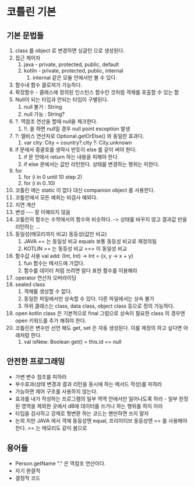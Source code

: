 # 코틀린 기본 

## 기본 문법들
1. class 를 object 로 변경하면 싱글턴 으로 생성된다. 
2. 접근 제어자 
   1. java - private, protected, public, default
   2. kotlin - private, protected, public, internal
      1. internal 같은 모듈 안에서만 볼 수 있다. 
3. 함수내 함수 클로져가 가능하다. 
4. 확장함수 - 클래스에 정의된 인스턴스 함수인 것처럼 객체를 호출할 수 있는 함
5. Null이 되는 타입과 안되는 타입이 구별된다. 
   1. null 불가 : String 
   2. null 가능 : String?
6. ?. 역참조 연산을 할때 null을 체크한다. 
   1. !!. 을 하면 null일 경우 null point exception 발생 
7. ?: 엘비스 연산자로 Optional.getOrElse() 와 동일한 효과다. 
   1. var city: City = country?.city ?: City.unknown
8. if 문에서 중괄호를 생략시 반듯이 else 를 같이 써야 한다. 
   1. if 문 안에서 return 하는 내용을 피해야 한다. 
   2. if else 문에서는 값만 리턴한다. 상태를 변경하는 행위는 피한다.
9. for
   1. for (i in 0 until 10 step 2)
   2. for (i in 0..10)
10. 코틀린 에는 static 이 없다 대신 companion object 를 사용한다. 
11. 코틀린에서 모든 예외는 비검사 예외다. 
12. 지연 계산
13. 변성 --- 잘 이해되지 않음 
14. 코틀린의 함수는 수학에서의 함수와 비슷하다. -> 상태를 바꾸지 않고 결과값 만을 리턴하는 ... 
15. 동일성(메모리까지 비교) 동등성(값만 비교)
    1. JAVA == 는 동일성 비교 equals 보통 동등성 비교로 재정의됨
    2. KOTLIN == 는 동등성 비교 === 이 동일성 비교
16. 함수값 사용 val add: (Int, Int) -> Int = {x, y -> x + y}
    1. fun 함수는 메서드에 가깝다.
    2. 함수를 데이터 처럼 쓰려면 람다 표현 함수를 이용해라 
17. operator 연산자 오버라이딩 
18. sealed class
    1. 객체를 생성할 수 없다. 
    2. 동일한 파일에서만 상속할 수 있다. 다른 파일에서는 상속 불가 
    3. 하위 클래스는 class, data class, object class 등으로 정의 가능하다. 
19. open kotlin class 은 기본적으로 final 그럼으로 상속이 필요한 class 의 경우엔 open 키워드를 추가 해줘야 한다.
20. 코틀린은 변수만 선언 해도 get, set 은 자동 생성된다. 이를 제정의 하고 싶다면 아래처럼 한다. 
    1. val isNew: Boolean get() = this.id == null


## 안전한 프로그래밍
- 가변 변수 참조를 피하라 
- 부수효과(상태 변경과 결과 리턴을 동시에 하는 메서드 작성)를 피하라
- 가능하면 제어 구조를 사용하지 않는다. 
- 효과를 내가 작성하는 프로그램의 일부 역역 안에서만 일어나도록 하라 - 일부 한정된 영역을 제외한 곳에서 dB에 데이터를 쓰거나 하는 행위를 하지 마라 
- 타입을 검사하고 강제로 형변환 하는 코드는 왠만하면 쓰지 말자 
- 논외 지만 JAVA 에서 객체 동등성엔 equal, 프리미티브 동등성엔 == 를 사용해야 한다. == 는 메모리도 같이 봄으로 


## 용어들 
- Person.getName "." 은 역참조 연산이다. 
- 자기 완결적 
- 결정적 코드 